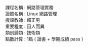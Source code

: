 課程名稱 : 網路管理實務 <BR>
證照名稱 : Linux 網路管理 <BR>
授課教師 : 賴正男 <BR>
重要程度 : 因人而異 <BR>
類別歸類 : 技術類 <br>
點數計算 : 1點 ( 證書 + 學期成績 pass )
